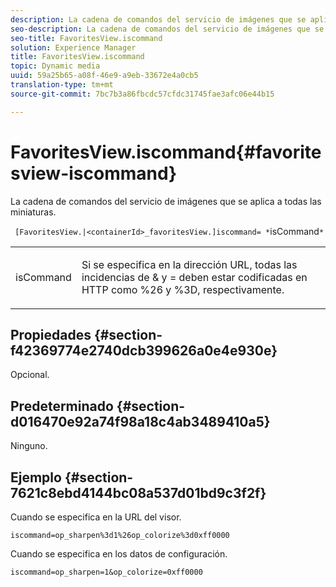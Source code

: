 ```yaml
---
description: La cadena de comandos del servicio de imágenes que se aplica a todas las miniaturas.
seo-description: La cadena de comandos del servicio de imágenes que se aplica a todas las miniaturas.
seo-title: FavoritesView.iscommand
solution: Experience Manager
title: FavoritesView.iscommand
topic: Dynamic media
uuid: 59a25b65-a08f-46e9-a9eb-33672e4a0cb5
translation-type: tm+mt
source-git-commit: 7bc7b3a86fbcdc57cfdc31745fae3afc06e44b15

---
```



# FavoritesView.iscommand{#favoritesview-iscommand}

La cadena de comandos del servicio de imágenes que se aplica a todas las miniaturas.

` [FavoritesView.|<containerId>_favoritesView.]iscommand= *`isCommand`*`

<table id="table_2B109D2F91E64B5382B31921C3780FA5"> 
 <tbody> 
  <tr> 
   <td colname="col1"> <p><span class="codeph"><span class="varname"> isCommand</span></span> </p> </td> 
   <td colname="col2"> <p> Si se especifica en la dirección URL, todas las incidencias de <span class="codeph"> &amp;</span> y <span class="codeph"> =</span> deben estar codificadas en HTTP como <span class="codeph"> %26</span> y <span class="codeph"> %3D</span>, respectivamente. </p> </td> 
  </tr> 
 </tbody> 
</table>

## Propiedades {#section-f42369774e2740dcb399626a0e4e930e}

Opcional.

## Predeterminado {#section-d016470e92a74f98a18c4ab3489410a5}

Ninguno.

## Ejemplo {#section-7621c8ebd4144bc08a537d01bd9c3f2f}

Cuando se especifica en la URL del visor.

`iscommand=op_sharpen%3d1%26op_colorize%3d0xff0000`

Cuando se especifica en los datos de configuración.

`iscommand=op_sharpen=1&op_colorize=0xff0000`
